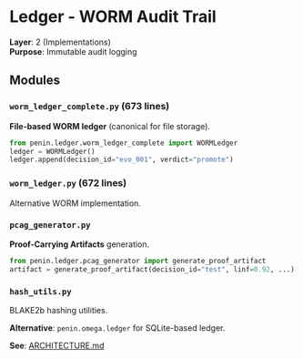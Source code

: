 # Ledger - WORM Audit Trail

**Layer**: 2 (Implementations)  
**Purpose**: Immutable audit logging  

## Modules

### `worm_ledger_complete.py` (673 lines)
**File-based WORM ledger** (canonical for file storage).
```python
from penin.ledger.worm_ledger_complete import WORMLedger
ledger = WORMLedger()
ledger.append(decision_id="evo_001", verdict="promote")
```

### `worm_ledger.py` (672 lines)
Alternative WORM implementation.

### `pcag_generator.py`
**Proof-Carrying Artifacts** generation.
```python
from penin.ledger.pcag_generator import generate_proof_artifact
artifact = generate_proof_artifact(decision_id="test", linf=0.92, ...)
```

### `hash_utils.py`
BLAKE2b hashing utilities.

**Alternative**: `penin.omega.ledger` for SQLite-based ledger.

**See**: [ARCHITECTURE.md](../ARCHITECTURE.md)
